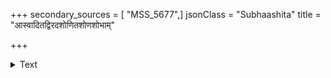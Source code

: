 +++
secondary_sources = [ "MSS_5677",]
jsonClass = "Subhaashita"
title = "आस्वादितद्विरदशोणितशोणशोभाम्"

+++

<details><summary>Text</summary>

आस्वादितद्विरदशोणितशोणशोभां संध्यारुणामिव कलां शशलाञ्छनस्य।  
जृम्भाविदारितमुखस्य मुखात् स्फुरन्तीं को हर्तुमिच्छति हरेः परिभूय दंष्ट्राम्॥
</details>
